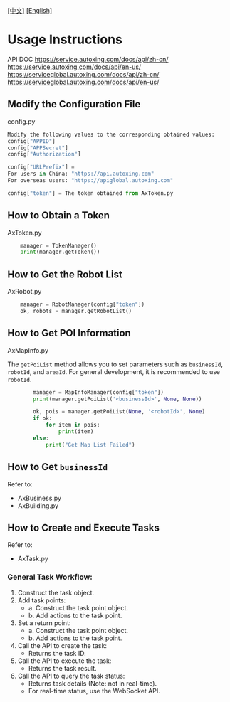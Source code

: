 [[中文]](readme.md) [[English]](readme_en.md)

# Usage Instructions

API DOC
https://service.autoxing.com/docs/api/zh-cn/
https://service.autoxing.com/docs/api/en-us/
https://serviceglobal.autoxing.com/docs/api/zh-cn/
https://serviceglobal.autoxing.com/docs/api/en-us/

## Modify the Configuration File

config.py

```python
Modify the following values to the corresponding obtained values:
config["APPID"]
config["APPSecret"]
config["Authorization"]
```

```python
config["URLPrefix"] = 
For users in China: "https://api.autoxing.com"
For overseas users: "https://apiglobal.autoxing.com"
```

```python
config["token"] = The token obtained from AxToken.py
```

## How to Obtain a Token

AxToken.py

```python
    manager = TokenManager()
    print(manager.getToken())
```

## How to Get the Robot List

AxRobot.py

```python
    manager = RobotManager(config["token"])
    ok, robots = manager.getRobotList()
```

## How to Get POI Information

AxMapInfo.py

The `getPoiList` method allows you to set parameters such as `businessId`, `robotId`, and `areaId`. For general development, it is recommended to use `robotId`.

```python
        manager = MapInfoManager(config["token"])
        print(manager.getPoiList('<businessId>', None, None))

        ok, pois = manager.getPoiList(None, '<robotId>', None)
        if ok:
            for item in pois:
                print(item)
        else:
            print("Get Map List Failed")
```

## How to Get `businessId`

Refer to:
- AxBusiness.py
- AxBuilding.py

## How to Create and Execute Tasks

Refer to:
- AxTask.py

### General Task Workflow:
1. Construct the task object.
2. Add task points:
   - a. Construct the task point object.
   - b. Add actions to the task point.
3. Set a return point:
   - a. Construct the task point object.
   - b. Add actions to the task point.
4. Call the API to create the task:
   - Returns the task ID.
5. Call the API to execute the task:
   - Returns the task result.
6. Call the API to query the task status:
   - Returns task details (Note: not in real-time).
   - For real-time status, use the WebSocket API.

